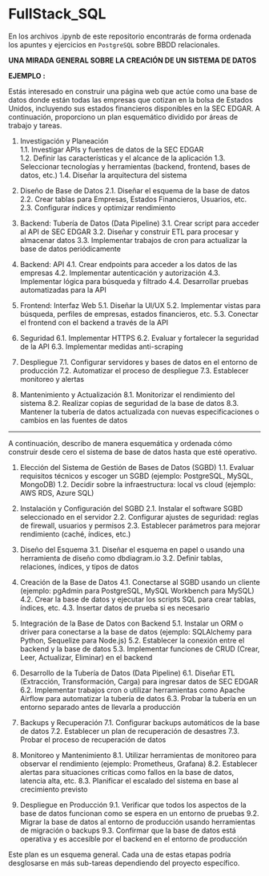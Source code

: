 # FullStack_SQL

En los archivos .ipynb de este repositorio encontrarás de forma ordenada los apuntes y ejercicios en `PostgreSQL` sobre BBDD relacionales.

**UNA MIRADA GENERAL SOBRE LA CREACIÓN DE UN SISTEMA DE DATOS**

**EJEMPLO :** 

Estás interesado en construir una página web que actúe como una base de datos donde están todas las empresas que cotizan en la bolsa de Estados Unidos, incluyendo sus estados financieros disponibles en la SEC EDGAR. A continuación, proporciono un plan esquemático dividido por áreas de trabajo y tareas.


1. Investigación y Planeación  
1.1. Investigar APIs y fuentes de datos de la SEC EDGAR  
1.2. Definir las características y el alcance de la aplicación
1.3. Seleccionar tecnologías y herramientas (backend, frontend, bases de datos, etc.)
1.4. Diseñar la arquitectura del sistema

2. Diseño de Base de Datos
2.1. Diseñar el esquema de la base de datos
2.2. Crear tablas para Empresas, Estados Financieros, Usuarios, etc.
2.3. Configurar índices y optimizar rendimiento

3. Backend: Tubería de Datos (Data Pipeline)
3.1. Crear script para acceder al API de SEC EDGAR
3.2. Diseñar y construir ETL para procesar y almacenar datos
3.3. Implementar trabajos de cron para actualizar la base de datos periódicamente

4. Backend: API
4.1. Crear endpoints para acceder a los datos de las empresas
4.2. Implementar autenticación y autorización
4.3. Implementar lógica para búsqueda y filtrado
4.4. Desarrollar pruebas automatizadas para la API

5. Frontend: Interfaz Web
5.1. Diseñar la UI/UX
5.2. Implementar vistas para búsqueda, perfiles de empresas, estados financieros, etc.
5.3. Conectar el frontend con el backend a través de la API

6. Seguridad
6.1. Implementar HTTPS
6.2. Evaluar y fortalecer la seguridad de la API
6.3. Implementar medidas anti-scraping

7. Despliegue
7.1. Configurar servidores y bases de datos en el entorno de producción
7.2. Automatizar el proceso de despliegue
7.3. Establecer monitoreo y alertas

8. Mantenimiento y Actualización
8.1. Monitorizar el rendimiento del sistema
8.2. Realizar copias de seguridad de la base de datos
8.3. Mantener la tubería de datos actualizada con nuevas especificaciones o cambios en las fuentes de datos

---

A continuación, describo de manera esquemática y ordenada cómo construir desde cero el sistema de base de datos hasta que esté operativo.

1. Elección del Sistema de Gestión de Bases de Datos (SGBD)
1.1. Evaluar requisitos técnicos y escoger un SGBD (ejemplo: PostgreSQL, MySQL, MongoDB)
1.2. Decidir sobre la infraestructura: local vs cloud (ejemplo: AWS RDS, Azure SQL)

2. Instalación y Configuración del SGBD
2.1. Instalar el software SGBD seleccionado en el servidor
2.2. Configurar ajustes de seguridad: reglas de firewall, usuarios y permisos
2.3. Establecer parámetros para mejorar rendimiento (caché, índices, etc.)

3. Diseño del Esquema
3.1. Diseñar el esquema en papel o usando una herramienta de diseño como dbdiagram.io
3.2. Definir tablas, relaciones, índices, y tipos de datos

4. Creación de la Base de Datos
4.1. Conectarse al SGBD usando un cliente (ejemplo: pgAdmin para PostgreSQL, MySQL Workbench para MySQL)
4.2. Crear la base de datos y ejecutar los scripts SQL para crear tablas, índices, etc.
4.3. Insertar datos de prueba si es necesario

5. Integración de la Base de Datos con Backend
5.1. Instalar un ORM o driver para conectarse a la base de datos (ejemplo: SQLAlchemy para Python, Sequelize para Node.js)
5.2. Establecer la conexión entre el backend y la base de datos
5.3. Implementar funciones de CRUD (Crear, Leer, Actualizar, Eliminar) en el backend

6. Desarrollo de la Tubería de Datos (Data Pipeline)
6.1. Diseñar ETL (Extracción, Transformación, Carga) para ingresar datos de SEC EDGAR
6.2. Implementar trabajos cron o utilizar herramientas como Apache Airflow para automatizar la tubería de datos
6.3. Probar la tubería en un entorno separado antes de llevarla a producción

7. Backups y Recuperación
7.1. Configurar backups automáticos de la base de datos
7.2. Establecer un plan de recuperación de desastres
7.3. Probar el proceso de recuperación de datos

8. Monitoreo y Mantenimiento
8.1. Utilizar herramientas de monitoreo para observar el rendimiento (ejemplo: Prometheus, Grafana)
8.2. Establecer alertas para situaciones críticas como fallos en la base de datos, latencia alta, etc.
8.3. Planificar el escalado del sistema en base al crecimiento previsto

9. Despliegue en Producción
9.1. Verificar que todos los aspectos de la base de datos funcionan como se espera en un entorno de pruebas
9.2. Migrar la base de datos al entorno de producción usando herramientas de migración o backups
9.3. Confirmar que la base de datos está operativa y es accesible por el backend en el entorno de producción

Este plan es un esquema general. Cada una de estas etapas podría desglosarse en más sub-tareas dependiendo del proyecto específico.